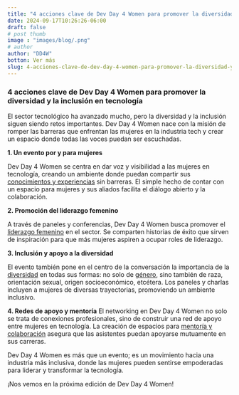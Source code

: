 ```yaml
---
title: "4 acciones clave de Dev Day 4 Women para promover la diversidad y la inclusión en tecnología"
date: 2024-09-17T10:26:26-06:00
draft: false
# post thumb
image : "images/blog/.png"
# author
author: "DD4W"
botton: Ver más
slug: 4-acciones-clave-de-dev-day-4-women-para-promover-la-diversidad-y-la-inclusion-en-tecnologia
---
```


### 4 acciones clave de Dev Day 4 Women para promover la diversidad y la inclusión en tecnología

El sector tecnológico ha avanzado mucho, pero la diversidad y la inclusión siguen siendo retos importantes. Dev Day 4 Women nace con la misión de romper las barreras que enfrentan las mujeres en la industria tech y crear un espacio donde todas las voces puedan ser escuchadas.

**1. Un evento por y para mujeres**

Dev Day 4 Women se centra en dar voz y visibilidad a las mujeres en tecnología, creando un ambiente donde puedan compartir sus [conocimientos y experiencias](https://devday4w.com/sessions/abril-2021/js1/) sin barreras. El simple hecho de contar con un espacio para mujeres y sus aliados facilita el diálogo abierto y la colaboración.

**2. Promoción del liderazgo femenino**

A través de paneles y conferencias, Dev Day 4 Women busca promover el [liderazgo femenino](https://devday4w.com/sessions/abril-2021/mi9/) en el sector. Se comparten historias de éxito que sirven de inspiración para que más mujeres aspiren a ocupar roles de liderazgo.

**3. Inclusión y apoyo a la diversidad**

El evento también pone en el centro de la conversación la importancia de la [diversidad](https://devday4w.com/sessions/abril-2021/mi3/) en todas sus formas: no solo de [género](https://devday4w.com/sessions/abril-2022/sesion-presentada-por-na-at-technologies/), sino también de raza, orientación sexual, origen socioeconómico, etcétera. Los paneles y charlas incluyen a mujeres de diversas trayectorias, promoviendo un ambiente inclusivo.

**4. Redes de apoyo y mentoría**
El networking en Dev Day 4 Women no solo se trata de conexiones profesionales, sino de construir una red de apoyo entre mujeres en tecnología. La creación de espacios para [mentoría y colaboración](https://devday4w.com/sessions/abril-2021/mi12-2/) asegura que las asistentes puedan apoyarse mutuamente en sus carreras.

Dev Day 4 Women es más que un evento; es un movimiento hacia una industria más inclusiva, donde las mujeres pueden sentirse empoderadas para liderar y transformar la tecnología.

¡Nos vemos en la próxima edición de Dev Day 4 Women!
